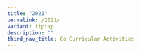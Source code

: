 ```yaml
---
title: "2021"
permalink: /2021/
variant: tiptap
description: ""
third_nav_title: Co Curricular Activities
---
```

